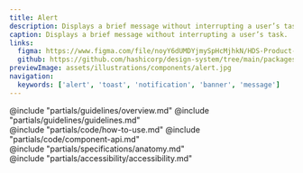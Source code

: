 ```yaml
---
title: Alert
description: Displays a brief message without interrupting a user’s task.
caption: Displays a brief message without interrupting a user’s task.
links:
  figma: https://www.figma.com/file/noyY6dUMDYjmySpHcMjhkN/HDS-Product---Components?node-id=1377%3A11987
  github: https://github.com/hashicorp/design-system/tree/main/packages/components/addon/components/hds/alert
previewImage: assets/illustrations/components/alert.jpg
navigation:
  keywords: ['alert', 'toast', 'notification', 'banner', 'message']
---
```


<section data-tab="Guidelines">
  @include "partials/guidelines/overview.md"
  @include "partials/guidelines/guidelines.md"
</section>

<section data-tab="Code">
  @include "partials/code/how-to-use.md"
  @include "partials/code/component-api.md"
  <!-- @include "partials/code/showcase.md" -->
</section>

<section data-tab="Specifications">
  @include "partials/specifications/anatomy.md"
</section>

<section data-tab="Accessibility">
  @include "partials/accessibility/accessibility.md"
</section>

